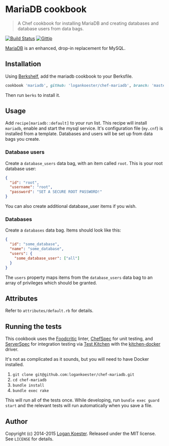 # MariaDB cookbook

> A Chef cookbook for installing MariaDB and creating databases and database users from data bags.

[![Build Status](http://ci.ldk.io/logankoester/chef-mariadb/badge)](http://ci.ldk.io/logankoester/chef-mariadb/)
[![Gittip](http://img.shields.io/gittip/logankoester.png)](https://www.gittip.com/logankoester/)

[MariaDB](https://mariadb.org/) is an enhanced, drop-in replacement for MySQL.

## Installation

Using [Berkshelf](http://berkshelf.com/), add the mariadb cookbook to your Berksfile.

```ruby
cookbook 'mariadb', github: 'logankoester/chef-mariadb', branch: 'master'
```

Then run `berks` to install it.

## Usage

Add `recipe[mariadb::default]` to your run list. This recipe will install `mariadb`,
enable and start the mysql service. It's configuration file (`my.cnf`) is installed
from a template. Databases and users will be set up from data bags you create.

### Database users

Create a `database_users` data bag, with an item called `root`. This is
your root database user:

```json
{
  "id": "root",
  "username": "root",
  "password": "SET A SECURE ROOT PASSWORD!"
}
```

You can also create additional database_user items if you wish.

### Databases

Create a `databases` data bag. Items should look like this:

```json
{
  "id": "some_database",
  "name": "some_database",
  "users": {
    "some_database_user": ["all"]
  }
}
```

The `users` property maps items from the `database_users` data bag to an array
of privileges which should be granted.

## Attributes

Refer to `attributes/default.rb` for details.

## Running the tests

This cookbook uses the [Foodcritic](http://www.foodcritic.io/) linter, [ChefSpec](http://sethvargo.github.io/chefspec/) for unit testing, and [ServerSpec](http://serverspec.org/) for integration testing via [Test Kitchen](http://kitchen.ci/) with the [kitchen-docker](https://github.com/portertech/kitchen-docker) driver.

It's not as complicated as it sounds, but you will need to have Docker installed.

1. `git clone git@github.com:logankoester/chef-mariadb.git`
2. `cd chef-mariadb`
3. `bundle install`
4. `bundle exec rake`

This will run all of the tests once. While developing, run `bundle exec guard start` and the relevant tests will run automatically when you save a file.

## Author

Copyright (c) 2014-2015 [Logan Koester](http://logankoester.com). Released under the MIT license. See `LICENSE` for details.
